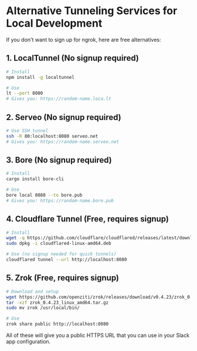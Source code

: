 # Alternative Tunneling Services for Local Development

If you don't want to sign up for ngrok, here are free alternatives:

## 1. **LocalTunnel** (No signup required)
```bash
# Install
npm install -g localtunnel

# Use
lt --port 8080
# Gives you: https://random-name.loca.lt
```

## 2. **Serveo** (No signup required)
```bash
# Use SSH tunnel
ssh -R 80:localhost:8080 serveo.net
# Gives you: https://random-name.serveo.net
```

## 3. **Bore** (No signup required)
```bash
# Install
cargo install bore-cli

# Use  
bore local 8080 --to bore.pub
# Gives you: https://random-name.bore.pub
```

## 4. **Cloudflare Tunnel** (Free, requires signup)
```bash
# Install
wget -q https://github.com/cloudflare/cloudflared/releases/latest/download/cloudflared-linux-amd64.deb
sudo dpkg -i cloudflared-linux-amd64.deb

# Use (no signup needed for quick tunnels)
cloudflared tunnel --url http://localhost:8080
```

## 5. **Zrok** (Free, requires signup)
```bash
# Download and setup
wget https://github.com/openziti/zrok/releases/download/v0.4.23/zrok_0.4.23_linux_amd64.tar.gz
tar -xzf zrok_0.4.23_linux_amd64.tar.gz
sudo mv zrok /usr/local/bin/

# Use
zrok share public http://localhost:8080
```

All of these will give you a public HTTPS URL that you can use in your Slack app configuration.
